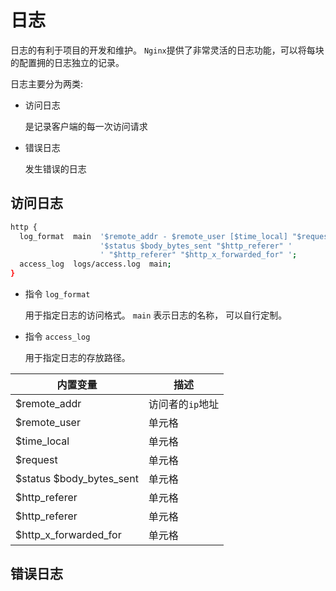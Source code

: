 # 日志

  日志的有利于项目的开发和维护。 `Nginx`提供了非常灵活的日志功能，可以将每块的配置拥的日志独立的记录。

  日志主要分为两类:
  - 访问日志 
    
     是记录客户端的每一次访问请求

 -  错误日志

     发生错误的日志

## 访问日志

```bash
http {
  log_format  main  '$remote_addr - $remote_user [$time_local] "$request" '
                    '$status $body_bytes_sent "$http_referer" '
                    ' "$http_referer" "$http_x_forwarded_for" ';
  access_log  logs/access.log  main;
}
```

- 指令 `log_format`

  用于指定日志的访问格式。 `main` 表示日志的名称， 可以自行定制。

- 指令 `access_log`

  用于指定日志的存放路径。 

|  内置变量   | 描述  |
|  ----  | ----  |
| $remote_addr  | 访问者的`ip`地址 |
| $remote_user  | 单元格 |
| $time_local  | 单元格 |
| $request  | 单元格 |
| $status $body_bytes_sent  | 单元格 |
| $http_referer | 单元格 |
| $http_referer  | 单元格 |
| $http_x_forwarded_for  | 单元格 |


## 错误日志